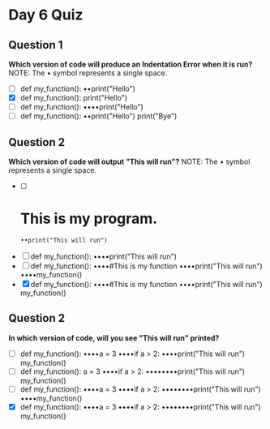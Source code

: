 # Day 6 Quiz

## Question 1
**Which version of code will produce an Indentation Error when it is run?**
NOTE: The • symbol represents a single space.
- [ ] def my_function():
      ••print("Hello")
- [x] def my_function():
      print("Hello")
- [ ] def my_function():
      ••••print("Hello")
- [ ] def my_function():
      ••print("Hello")
      print("Bye")

## Question 2
**Which version of code will output "This will run"?**
NOTE: The • symbol represents a single space.
- [ ] # This is my program.
      ••print("This will run")
- [ ] def my_function():
      ••••print("This will run")
- [ ] def my_function():
      ••••#This is my function
      ••••print("This will run")
      ••••my_function()
- [x] def my_function():
      ••••#This is my function
      ••••print("This will run")
      my_function()

## Question 2
**In which version of code, will you see "This will run" printed?**
- [ ] def my_function():
      ••••a = 3
      ••••if a > 2:
      ••••print("This will run")
      my_function()
- [ ] def my_function():
      a = 3
      ••••if a > 2:
      ••••••••print("This will run")
      my_function()
- [ ] def my_function():
      ••••a = 3
      ••••if a > 2:
      ••••••••print("This will run")
      ••••my_function()
- [x] def my_function():
      ••••a = 3
      ••••if a > 2:
      ••••••••print("This will run")
      my_function()
